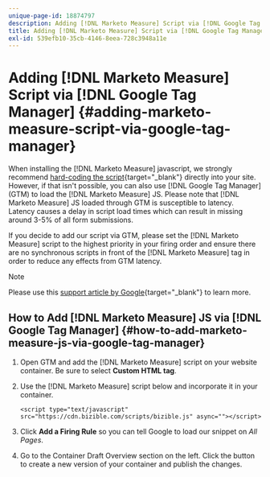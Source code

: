 ```yaml
---
unique-page-id: 18874797
description: Adding [!DNL Marketo Measure] Script via [!DNL Google Tag Manager] - [!DNL Marketo Measure] - Product Documentation
title: Adding [!DNL Marketo Measure] Script via [!DNL Google Tag Manager]
exl-id: 539efb10-35cb-4146-8eea-728c3948a11e
---
```

# Adding [!DNL Marketo Measure] Script via [!DNL Google Tag Manager] {#adding-marketo-measure-script-via-google-tag-manager}

When installing the [!DNL Marketo Measure] javascript, we strongly recommend [hard-coding the script](/help/marketo-measure-tracking/setting-up-tracking/adding-marketo-measure-script.md){target="_blank"} directly into your site. However, if that isn't possible, you can also use [!DNL Google Tag Manager] (GTM) to load the [!DNL Marketo Measure] JS. Please note that [!DNL Marketo Measure] JS loaded through GTM is susceptible to latency. Latency causes a delay in script load times which can result in missing around 3-5% of all form submissions.

If you decide to add our script via GTM, please set the [!DNL Marketo Measure] script to the highest priority in your firing order and ensure there are no synchronous scripts in front of the [!DNL Marketo Measure] tag in order to reduce any effects from GTM latency.

>[!NOTE]
>
>Please use this [support article by Google](https://support.google.com/tagmanager/answer/2772421?hl=en){target="_blank"} to learn more.

## How to Add [!DNL Marketo Measure] JS via [!DNL Google Tag Manager] {#how-to-add-marketo-measure-js-via-google-tag-manager}

1. Open GTM and add the [!DNL Marketo Measure] script on your website container. Be sure to select **Custom HTML tag**.

1. Use the [!DNL Marketo Measure] script below and incorporate it in your container.

   `<script type="text/javascript" src="https://cdn.bizible.com/scripts/bizible.js" async=""></script>`

1. Click **Add a Firing Rule** so you can tell Google to load our snippet on *All Pages*.

1. Go to the Container Draft Overview section on the left. Click the button to create a new version of your container and publish the changes.

